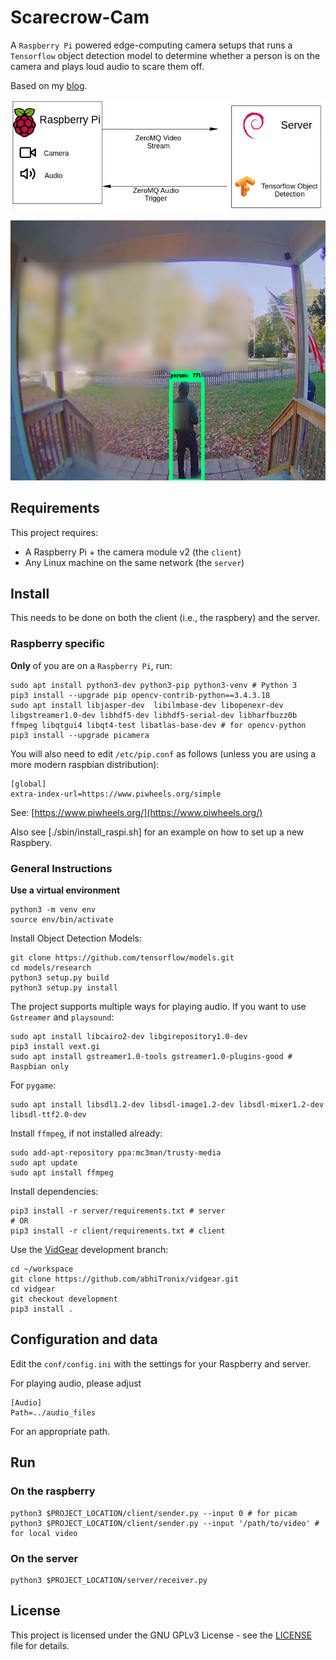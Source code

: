 # Scarecrow-Cam
A `Raspberry Pi` powered edge-computing camera setups that runs a `Tensorflow` object detection model to determine whether a person is on the camera and plays loud audio to scare them off. 

Based on my [blog](https://chollinger.com/blog).

![Architecture](./docs/architecture.png)

![Sample](./docs/cam_1.png)

## Requirements
This project requires:
* A Raspberry Pi + the camera module v2 (the `client`) 
* Any Linux machine on the same network (the `server`)

## Install
This needs to be done on both the client (i.e., the raspbery) and the server.

### Raspberry specific
**Only** of you are on a `Raspberry Pi`, run:
```
sudo apt install python3-dev python3-pip python3-venv # Python 3
pip3 install --upgrade pip opencv-contrib-python==3.4.3.18
sudo apt install libjasper-dev  libilmbase-dev libopenexr-dev libgstreamer1.0-dev libhdf5-dev libhdf5-serial-dev libharfbuzz0b ffmpeg libqtgui4 libqt4-test libatlas-base-dev # for opencv-python
pip3 install --upgrade picamera
```

You will also need to edit `/etc/pip.conf` as follows (unless you are using a more modern raspbian distribution):
```
[global]
extra-index-url=https://www.piwheels.org/simple
```

See: [https://www.piwheels.org/](https://www.piwheels.org/)

Also see [./sbin/install_raspi.sh] for an example on how to set up a new Raspbery.

### General Instructions

**Use a virtual environment**
```
python3 -m venv env
source env/bin/activate
```

Install Object Detection Models:
```
git clone https://github.com/tensorflow/models.git
cd models/research
python3 setup.py build 
python3 setup.py install 
```

The project supports multiple ways for playing audio. If you want to use `Gstreamer` and `playsound`:
```
sudo apt install libcairo2-dev libgirepository1.0-dev
pip3 install vext.gi
sudo apt install gstreamer1.0-tools gstreamer1.0-plugins-good # Raspbian only
```

For `pygame`:
```
sudo apt install libsdl1.2-dev libsdl-image1.2-dev libsdl-mixer1.2-dev libsdl-ttf2.0-dev
```

Install `ffmpeg`, if not installed already:
```
sudo add-apt-repository ppa:mc3man/trusty-media
sudo apt update
sudo apt install ffmpeg
```

Install dependencies:
```
pip3 install -r server/requirements.txt # server
# OR
pip3 install -r client/requirements.txt # client
```

Use the [VidGear](https://github.com/abhiTronix/vidgear.git) development branch:
```
cd ~/workspace
git clone https://github.com/abhiTronix/vidgear.git
cd vidgear
git checkout development
pip3 install .
```

## Configuration and data
Edit the `conf/config.ini` with the settings for your Raspberry and server.

For playing audio, please adjust

```
[Audio]
Path=../audio_files
```
For an appropriate path.


## Run

### On the raspberry
```
python3 $PROJECT_LOCATION/client/sender.py --input 0 # for picam
python3 $PROJECT_LOCATION/client/sender.py --input '/path/to/video' # for local video
```

### On the server
```
python3 $PROJECT_LOCATION/server/receiver.py
```

## License
This project is licensed under the GNU GPLv3 License - see the [LICENSE](LICENSE) file for details.